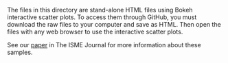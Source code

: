 The files in this directory are stand-alone HTML files using Bokeh interactive scatter plots. To access them through GitHub, you must download the raw files to your computer and save as HTML. Then open the files with any web browser to use the interactive scatter plots.

See our [paper](http://dx.doi.org/10.1101/055012) in The ISME Journal for more information about these samples.

